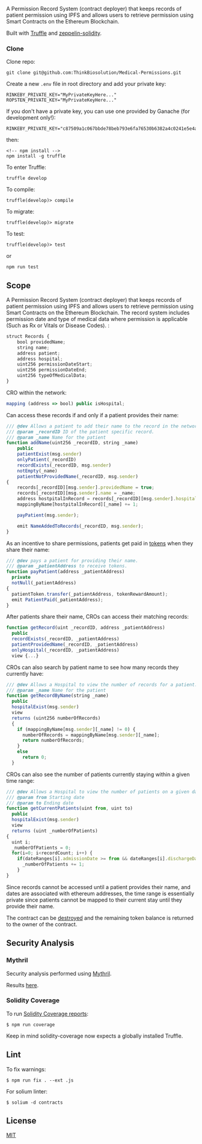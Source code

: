 
<div>



</div>

A Permission Record System (contract deployer) that keeps records of patient permission using IPFS and allows users to retrieve permission using Smart Contracts on the Ethereum Blockchain. 

Built with [Truffle](http://truffleframework.com/) and [zeppelin-solidity](https://github.com/OpenZeppelin/).


### Clone
Clone repo:
```
git clone git@github.com:ThinkBiosolution/Medical-Permissions.git
```

Create a new ```.env``` file in root directory and add your private key:
```
RINKEBY_PRIVATE_KEY="MyPrivateKeyHere..."
ROPSTEN_PRIVATE_KEY="MyPrivateKeyHere..."
```
If you don't have a private key, you can use one provided by Ganache (for development only!):
```
RINKEBY_PRIVATE_KEY="c87509a1c067bbde78beb793e6fa76530b6382a4c0241e5e4a9ec0a0f44dc0d3"
```

then:
```
<!-- npm install -->
npm install -g truffle

```
To enter Truffle:
```
truffle develop
```
To compile:
```
truffle(develop)> compile
```
To migrate:
```
truffle(develop)> migrate
```
To test:
```
truffle(develop)> test
```
or
```
npm run test
```

## Scope
A Permission Record System (contract deployer) that keeps records of patient permission using IPFS and allows users to retrieve permission using Smart Contracts on the Ethereum Blockchain. The record system includes permission date and type of medical data where permission is applicable (Such as Rx or Vitals or Disease Codes).
:

```javascript
struct Records {
    bool providedName;
    string name;
    address patient;
    address hospital;
    uint256 permissionDateStart;
    uint256 permissionDateEnd;
    uint256 typeOfMedicalData;
}
```
CRO within the network:

```javascript
mapping (address => bool) public isHospital;
```
Can access these records if and only if a patient provides their name:

```javascript
/// @dev Allows a patient to add their name to the record in the network.
/// @param _recordID ID of the patient specific record.
/// @param _name Name for the patient
function addName(uint256 _recordID, string _name)
    public
    patientExist(msg.sender)
    onlyPatient(_recordID)
    recordExists(_recordID, msg.sender)
    notEmpty(_name)
    patientNotProvidedName(_recordID, msg.sender)
{
    records[_recordID][msg.sender].providedName = true;
    records[_recordID][msg.sender].name = _name;
    address hostpitalInRecord = records[_recordID][msg.sender].hospital;
    mappingByName[hostpitalInRecord][_name] += 1;

    payPatient(msg.sender);

    emit NameAddedToRecords(_recordID, msg.sender);
}

```

As an incentive to share permissions, patients get paid in [tokens](./contracts/SpringToken.sol) when they share their name:
```javascript
/// @dev pays a patient for providing their name.
/// @param _patientAddress to receive tokens.
function payPatient(address _patientAddress)
  private
  notNull(_patientAddress)
{
  patientToken.transfer(_patientAddress, tokenRewardAmount);
  emit PatientPaid(_patientAddress);
}
```

After patients share their name, CROs can access their matching records:
```javascript
function getRecord(uint _recordID, address _patientAddress)
  public
  recordExists(_recordID, _patientAddress)
  patientProvidedName(_recordID, _patientAddress)
  onlyHospital(_recordID, _patientAddress)
  view {...}
```

CROs can also search by patient name to see how many records they currently have:
```javascript
/// @dev Allows a Hospital to view the number of records for a patient.
/// @param _name Name for the patient
function getRecordByName(string _name)
  public
  hospitalExist(msg.sender)
  view
  returns (uint256 numberOfRecords)
  {
    if (mappingByName[msg.sender][_name] != 0) {
      numberOfRecords = mappingByName[msg.sender][_name];
      return numberOfRecords;
    }
    else
      return 0;
  }
```

CROs can also see the number of patients currently staying within a given time range:
```javascript
/// @dev Allows a Hospital to view the number of patients on a given date range.
/// @param from Starting date
/// @param to Ending date
function getCurrentPatients(uint from, uint to)
  public
  hospitalExist(msg.sender)
  view
  returns (uint _numberOfPatients)
{
  uint i;
  _numberOfPatients = 0;
  for(i=0; i<recordCount; i++) {
    if(dateRanges[i].admissionDate >= from && dateRanges[i].dischargeDate <= to)
      _numberOfPatients += 1;
    }
}
```

Since records cannot be accessed until a patient provides their name, and dates are
associated with ethereum addresses, the time range is essentially private since patients
cannot be mapped to their current stay until they provide their name.

The contract can be [destroyed](./contracts/TokenDestructible.sol) and the remaining token balance is returned to the owner of the contract.


## Security Analysis
### Mythril
Security analysis performed using [Mythril](https://github.com/NFhbar/mythril).

Results [here](./security/README_MYTHRIL.md).

### Solidity Coverage
To run [Solidity Coverage reports](https://github.com/sc-forks/solidity-coverage):
```
$ npm run coverage
```
Keep in mind solidity-coverage now expects a globally installed Truffle.


## Lint
To fix warnings:
```
$ npm run fix . --ext .js
```
For solium linter:
```
$ solium -d contracts
```

## License
[MIT](./LICENSE.md)
